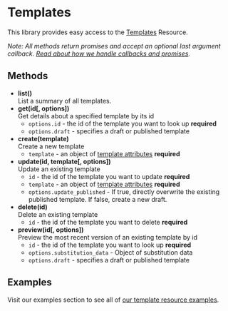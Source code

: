 # Templates

This library provides easy access to the [Templates](https://developers.sparkpost.com/api/templates) Resource.

_Note: All methods return promises and accept an optional last argument callback. [Read about how we handle callbacks and promises](/docs/async.md)._

## Methods

- **list()**<br />
  List a summary of all templates.
- **get(id[, options])**<br />
  Get details about a specified template by its id
  - `options.id` - the id of the template you want to look up **required**
  - `options.draft` - specifies a draft or published template
- **create(template)**<br />
  Create a new template
  - `template` - an object of [template attributes](https://developers.sparkpost.com/api/templates#header-template-attributes) **required**
- **update(id, template[, options])**<br />
  Update an existing template
  - `id` - the id of the template you want to update **required**
  - `template` - an object of [template attributes](https://developers.sparkpost.com/api/templates#header-template-attributes) **required**
  - `options.update_published` - If true, directly overwrite the existing published template. If false, create a new draft.
- **delete(id)**<br />
  Delete an existing template
  - `id` - the id of the template you want to delete **required**
- **preview(id[, options])**<br />
  Preview the most recent version of an existing template by id
  - `id` - the id of the template you want to look up **required**
  - `options.substitution_data` - Object of substitution data
  - `options.draft` - specifies a draft or published template

## Examples

Visit our examples section to see all of [our template resource examples](/examples/templates).
